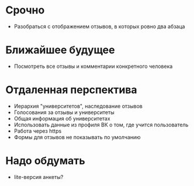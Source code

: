 # Срочно
- Разобраться с отображением отзывов, в которых ровно два абзаца

# Ближайшее будущее
- Посмотреть все отзывы и комментарии конкретного человека

# Отдаленная перспектива
- Иерархия "университетов", наследование отзывов
- Голосования за отзывы и университеты
- Общая информация об университетах
- Использовать данные из профиля ВК о том, где учится пользователь
- Работа через https
- Формы для отзывов не показывать по умолчанию

# Надо обдумать
- lite-версия анкеты?
